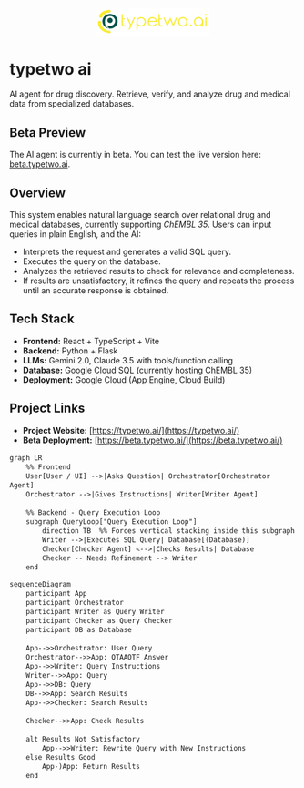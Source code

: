 <p align="center">
  <img src="011-logo-svg.svg" alt="TypeTwo AI Logo" width="200">
</p>

# typetwo ai

AI agent for drug discovery. Retrieve, verify, and analyze drug and medical data from specialized databases.

## Beta Preview

The AI agent is currently in beta. You can test the live version here:
[beta.typetwo.ai](https://beta.typetwo.ai/).

## Overview  

This system enables natural language search over relational drug and medical databases, currently supporting *ChEMBL 35*. Users can input queries in plain English, and the AI:  

- Interprets the request and generates a valid SQL query.  
- Executes the query on the database.  
- Analyzes the retrieved results to check for relevance and completeness.  
- If results are unsatisfactory, it refines the query and repeats the process until an accurate response is obtained.  

## Tech Stack

- **Frontend:** React + TypeScript + Vite  
- **Backend:** Python + Flask  
- **LLMs:** Gemini 2.0, Claude 3.5 with tools/function calling
- **Database:** Google Cloud SQL (currently hosting ChEMBL 35)  
- **Deployment:** Google Cloud (App Engine, Cloud Build)


## Project Links  

- **Project Website:** [https://typetwo.ai/](https://typetwo.ai/)  
- **Beta Deployment:** [https://beta.typetwo.ai/](https://beta.typetwo.ai/)

```mermaid
graph LR
    %% Frontend
    User[User / UI] -->|Asks Question| Orchestrator[Orchestrator Agent]
    Orchestrator -->|Gives Instructions| Writer[Writer Agent]

    %% Backend - Query Execution Loop
    subgraph QueryLoop["Query Execution Loop"]
        direction TB  %% Forces vertical stacking inside this subgraph
        Writer -->|Executes SQL Query| Database[(Database)]
        Checker[Checker Agent] <-->|Checks Results| Database
        Checker -- Needs Refinement --> Writer
    end
```


```mermaid
sequenceDiagram
    participant App
    participant Orchestrator
    participant Writer as Query Writer
    participant Checker as Query Checker
    participant DB as Database

    App-->>Orchestrator: User Query
    Orchestrator-->>App: QTAAOTF Answer
    App-->>Writer: Query Instructions
    Writer-->>App: Query
    App-->>DB: Query
    DB-->>App: Search Results
    App-->>Checker: Search Results
    
    Checker-->>App: Check Results
    
    alt Results Not Satisfactory
        App-->>Writer: Rewrite Query with New Instructions
    else Results Good
        App-)App: Return Results
    end
```